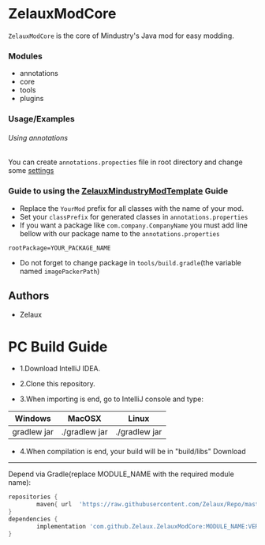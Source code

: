 ZelauxModCore
========
`ZelauxModCore` is the core of Mindustry's Java mod for easy modding.
### Modules
- annotations
- core
- tools
- plugins
### Usage/Examples
###### Using annotations
You can create `annotations.propecties` file in root directory and change some [settings](annotations/src/main/java/mmc/annotations/AnnotationSetting.java "look at this enum")
### Guide to using the [ZelauxMindustryModTemplate](https://github.com/Zelaux/ZelauxMindustryModTamplate) Guide
- Replace the `YourMod` prefix for all classes with the name of your mod.
- Set your `classPrefix` for generated classes in `annotations.properties`
- If you want a package like `com.company.CompanyName` you must add line bellow with our package name to the `annotations.properties`
```properties
rootPackage=YOUR_PACKAGE_NAME
```
- Do not forget to change package in `tools/build.gradle`(the variable named `imagePackerPath`)
## Authors
- Zelaux
# PC Build Guide

* 1.Download IntelliJ IDEA.

* 2.Clone this repository.

* 3.When importing is end, go to IntelliJ console and type:

| Windows     | MacOSX        | Linux         |
|-------------|---------------|---------------|
| gradlew jar | ./gradlew jar | ./gradlew jar |

* 4.When compilation is end, your build will be in "build/libs"
Download
--------

Depend via Gradle(replace MODULE_NAME with the required module name):
```groovy
repositories {
        maven{ url  'https://raw.githubusercontent.com/Zelaux/Repo/master/repository' }
}
dependencies {
        implementation 'com.github.Zelaux.ZelauxModCore:MODULE_NAME:VERSION'
}
```
